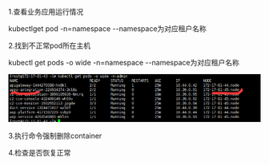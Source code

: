 1.查看业务应用运行情况

kubectlget pod -n=namespace          --namespace为对应租户名称

2.找到不正常pod所在主机

kubectl get pods -o wide -n=namespace          --namespace为对应租户名称

![](/assets/6.png)

3.执行命令强制删除container



4.检查是否恢复正常

